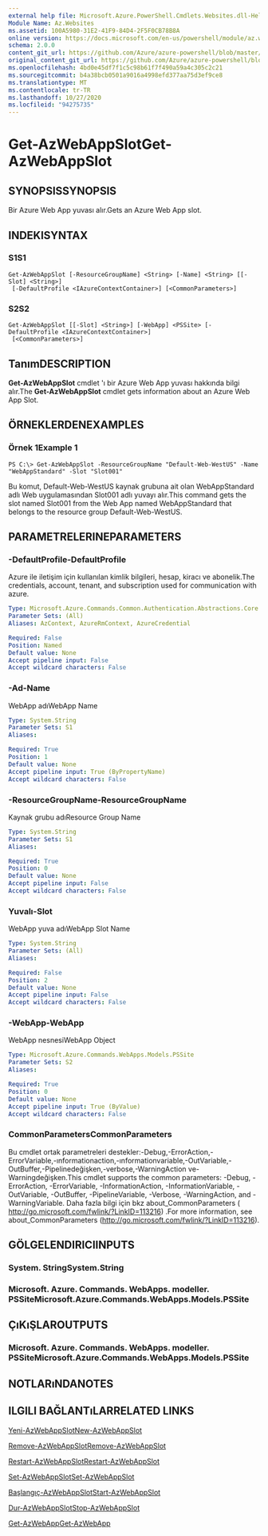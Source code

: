 ```yaml
---
external help file: Microsoft.Azure.PowerShell.Cmdlets.Websites.dll-Help.xml
Module Name: Az.Websites
ms.assetid: 100A5980-31E2-41F9-84D4-2F5F0CB78B8A
online version: https://docs.microsoft.com/en-us/powershell/module/az.websites/get-azwebappslot
schema: 2.0.0
content_git_url: https://github.com/Azure/azure-powershell/blob/master/src/Websites/Websites/help/Get-AzWebAppSlot.md
original_content_git_url: https://github.com/Azure/azure-powershell/blob/master/src/Websites/Websites/help/Get-AzWebAppSlot.md
ms.openlocfilehash: 4bd0e45df7f1c5c98b61f7f490a59a4c305c2c21
ms.sourcegitcommit: b4a38bcb0501a9016a4998efd377aa75d3ef9ce8
ms.translationtype: MT
ms.contentlocale: tr-TR
ms.lasthandoff: 10/27/2020
ms.locfileid: "94275735"
---
```

# <span data-ttu-id="18f9e-101">Get-AzWebAppSlot</span><span class="sxs-lookup"><span data-stu-id="18f9e-101">Get-AzWebAppSlot</span></span>

## <span data-ttu-id="18f9e-102">SYNOPSIS</span><span class="sxs-lookup"><span data-stu-id="18f9e-102">SYNOPSIS</span></span>
<span data-ttu-id="18f9e-103">Bir Azure Web App yuvası alır.</span><span class="sxs-lookup"><span data-stu-id="18f9e-103">Gets an Azure Web App slot.</span></span>

## <span data-ttu-id="18f9e-104">INDEKI</span><span class="sxs-lookup"><span data-stu-id="18f9e-104">SYNTAX</span></span>

### <span data-ttu-id="18f9e-105">S1</span><span class="sxs-lookup"><span data-stu-id="18f9e-105">S1</span></span>
```
Get-AzWebAppSlot [-ResourceGroupName] <String> [-Name] <String> [[-Slot] <String>]
 [-DefaultProfile <IAzureContextContainer>] [<CommonParameters>]
```

### <span data-ttu-id="18f9e-106">S2</span><span class="sxs-lookup"><span data-stu-id="18f9e-106">S2</span></span>
```
Get-AzWebAppSlot [[-Slot] <String>] [-WebApp] <PSSite> [-DefaultProfile <IAzureContextContainer>]
 [<CommonParameters>]
```

## <span data-ttu-id="18f9e-107">Tanım</span><span class="sxs-lookup"><span data-stu-id="18f9e-107">DESCRIPTION</span></span>
<span data-ttu-id="18f9e-108">**Get-AzWebAppSlot** cmdlet 'ı bir Azure Web App yuvası hakkında bilgi alır.</span><span class="sxs-lookup"><span data-stu-id="18f9e-108">The **Get-AzWebAppSlot** cmdlet gets information about an Azure Web App Slot.</span></span>

## <span data-ttu-id="18f9e-109">ÖRNEKLERDEN</span><span class="sxs-lookup"><span data-stu-id="18f9e-109">EXAMPLES</span></span>

### <span data-ttu-id="18f9e-110">Örnek 1</span><span class="sxs-lookup"><span data-stu-id="18f9e-110">Example 1</span></span>
```
PS C:\> Get-AzWebAppSlot -ResourceGroupName "Default-Web-WestUS" -Name "WebAppStandard" -Slot "Slot001"
```

<span data-ttu-id="18f9e-111">Bu komut, Default-Web-WestUS kaynak grubuna ait olan WebAppStandard adlı Web uygulamasından Slot001 adlı yuvayı alır.</span><span class="sxs-lookup"><span data-stu-id="18f9e-111">This command gets the slot named Slot001 from the Web App named WebAppStandard that belongs to the resource group Default-Web-WestUS.</span></span>

## <span data-ttu-id="18f9e-112">PARAMETRELERINE</span><span class="sxs-lookup"><span data-stu-id="18f9e-112">PARAMETERS</span></span>

### <span data-ttu-id="18f9e-113">-DefaultProfile</span><span class="sxs-lookup"><span data-stu-id="18f9e-113">-DefaultProfile</span></span>
<span data-ttu-id="18f9e-114">Azure ile iletişim için kullanılan kimlik bilgileri, hesap, kiracı ve abonelik.</span><span class="sxs-lookup"><span data-stu-id="18f9e-114">The credentials, account, tenant, and subscription used for communication with azure.</span></span>

```yaml
Type: Microsoft.Azure.Commands.Common.Authentication.Abstractions.Core.IAzureContextContainer
Parameter Sets: (All)
Aliases: AzContext, AzureRmContext, AzureCredential

Required: False
Position: Named
Default value: None
Accept pipeline input: False
Accept wildcard characters: False
```

### <span data-ttu-id="18f9e-115">-Ad</span><span class="sxs-lookup"><span data-stu-id="18f9e-115">-Name</span></span>
<span data-ttu-id="18f9e-116">WebApp adı</span><span class="sxs-lookup"><span data-stu-id="18f9e-116">WebApp Name</span></span>

```yaml
Type: System.String
Parameter Sets: S1
Aliases:

Required: True
Position: 1
Default value: None
Accept pipeline input: True (ByPropertyName)
Accept wildcard characters: False
```

### <span data-ttu-id="18f9e-117">-ResourceGroupName</span><span class="sxs-lookup"><span data-stu-id="18f9e-117">-ResourceGroupName</span></span>
<span data-ttu-id="18f9e-118">Kaynak grubu adı</span><span class="sxs-lookup"><span data-stu-id="18f9e-118">Resource Group Name</span></span>

```yaml
Type: System.String
Parameter Sets: S1
Aliases:

Required: True
Position: 0
Default value: None
Accept pipeline input: False
Accept wildcard characters: False
```

### <span data-ttu-id="18f9e-119">Yuvalı</span><span class="sxs-lookup"><span data-stu-id="18f9e-119">-Slot</span></span>
<span data-ttu-id="18f9e-120">WebApp yuva adı</span><span class="sxs-lookup"><span data-stu-id="18f9e-120">WebApp Slot Name</span></span>

```yaml
Type: System.String
Parameter Sets: (All)
Aliases:

Required: False
Position: 2
Default value: None
Accept pipeline input: False
Accept wildcard characters: False
```

### <span data-ttu-id="18f9e-121">-WebApp</span><span class="sxs-lookup"><span data-stu-id="18f9e-121">-WebApp</span></span>
<span data-ttu-id="18f9e-122">WebApp nesnesi</span><span class="sxs-lookup"><span data-stu-id="18f9e-122">WebApp Object</span></span>

```yaml
Type: Microsoft.Azure.Commands.WebApps.Models.PSSite
Parameter Sets: S2
Aliases:

Required: True
Position: 0
Default value: None
Accept pipeline input: True (ByValue)
Accept wildcard characters: False
```

### <span data-ttu-id="18f9e-123">CommonParameters</span><span class="sxs-lookup"><span data-stu-id="18f9e-123">CommonParameters</span></span>
<span data-ttu-id="18f9e-124">Bu cmdlet ortak parametreleri destekler:-Debug,-ErrorAction,-ErrorVariable,-ınformationaction,-ınformationvariable,-OutVariable,-OutBuffer,-Pipelinedeğişken,-verbose,-WarningAction ve-Warningdeğişken.</span><span class="sxs-lookup"><span data-stu-id="18f9e-124">This cmdlet supports the common parameters: -Debug, -ErrorAction, -ErrorVariable, -InformationAction, -InformationVariable, -OutVariable, -OutBuffer, -PipelineVariable, -Verbose, -WarningAction, and -WarningVariable.</span></span> <span data-ttu-id="18f9e-125">Daha fazla bilgi için bkz about_CommonParameters ( http://go.microsoft.com/fwlink/?LinkID=113216) .</span><span class="sxs-lookup"><span data-stu-id="18f9e-125">For more information, see about_CommonParameters (http://go.microsoft.com/fwlink/?LinkID=113216).</span></span>

## <span data-ttu-id="18f9e-126">GÖLGELENDIRICI</span><span class="sxs-lookup"><span data-stu-id="18f9e-126">INPUTS</span></span>

### <span data-ttu-id="18f9e-127">System. String</span><span class="sxs-lookup"><span data-stu-id="18f9e-127">System.String</span></span>

### <span data-ttu-id="18f9e-128">Microsoft. Azure. Commands. WebApps. modeller. PSSite</span><span class="sxs-lookup"><span data-stu-id="18f9e-128">Microsoft.Azure.Commands.WebApps.Models.PSSite</span></span>

## <span data-ttu-id="18f9e-129">ÇıKıŞLAR</span><span class="sxs-lookup"><span data-stu-id="18f9e-129">OUTPUTS</span></span>

### <span data-ttu-id="18f9e-130">Microsoft. Azure. Commands. WebApps. modeller. PSSite</span><span class="sxs-lookup"><span data-stu-id="18f9e-130">Microsoft.Azure.Commands.WebApps.Models.PSSite</span></span>

## <span data-ttu-id="18f9e-131">NOTLARıNDA</span><span class="sxs-lookup"><span data-stu-id="18f9e-131">NOTES</span></span>

## <span data-ttu-id="18f9e-132">ILGILI BAĞLANTıLAR</span><span class="sxs-lookup"><span data-stu-id="18f9e-132">RELATED LINKS</span></span>

[<span data-ttu-id="18f9e-133">Yeni-AzWebAppSlot</span><span class="sxs-lookup"><span data-stu-id="18f9e-133">New-AzWebAppSlot</span></span>](./New-AzWebAppSlot.md)

[<span data-ttu-id="18f9e-134">Remove-AzWebAppSlot</span><span class="sxs-lookup"><span data-stu-id="18f9e-134">Remove-AzWebAppSlot</span></span>](./Remove-AzWebAppSlot.md)

[<span data-ttu-id="18f9e-135">Restart-AzWebAppSlot</span><span class="sxs-lookup"><span data-stu-id="18f9e-135">Restart-AzWebAppSlot</span></span>](./Restart-AzWebAppSlot.md)

[<span data-ttu-id="18f9e-136">Set-AzWebAppSlot</span><span class="sxs-lookup"><span data-stu-id="18f9e-136">Set-AzWebAppSlot</span></span>](./Set-AzWebAppSlot.md)

[<span data-ttu-id="18f9e-137">Başlangıç-AzWebAppSlot</span><span class="sxs-lookup"><span data-stu-id="18f9e-137">Start-AzWebAppSlot</span></span>](./Start-AzWebAppSlot.md)

[<span data-ttu-id="18f9e-138">Dur-AzWebAppSlot</span><span class="sxs-lookup"><span data-stu-id="18f9e-138">Stop-AzWebAppSlot</span></span>](./Stop-AzWebAppSlot.md)

[<span data-ttu-id="18f9e-139">Get-AzWebApp</span><span class="sxs-lookup"><span data-stu-id="18f9e-139">Get-AzWebApp</span></span>](./Get-AzWebApp.md)
